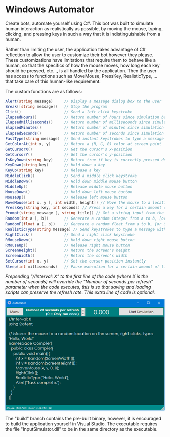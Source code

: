 # Windows Automator
Create bots, automate yourself using C#. This bot was built to simulate human interaction as realistically as possible, by moving the mouse, typing, clicking, and pressing keys in such a way that it is indistinguishable from a human.

Rather than limiting the user, the application takes advantage of C# reflection to allow the user to customize their bot however they please. These customizations have limitations that require them to behave like a human, so that the specifics of how the mouse moves, how long each key should be pressed, etc..., is all handled by the application. Then the user has access to functions such as MoveMouse, PressKey, RealisticType, ... that take care of this human-like requirement.

The custom functions are as follows:
```csharp
Alert(string message)     // Display a message dialog box to the user
Break([string message])   // Stop the program
Click()                   // Send a left click keystroke
ElapsedHours()            // Return number of hours since simulation began
ElapsedMilliseconds()     // Return number of milliseconds since simulation began
ElapsedMinutes()          // Return number of minutes since simulation began
ElapsedSeconds()          // Return number of seconds since simulation began
FastType(string message)  // Send instant keystrokes to type a message
GetColorAt(int x, y)      // Return a (R, G, B) color at screen point
GetCursorX()              // Get the cursor's x-position
GetCursorY()              // Get the cursor's y-position
IsKeyDown(string key)     // Return true if key is currently pressed down
KeyDown(string key)       // Hold down a key
KeyUp(string key)         // Release a key
MiddleClick()             // Send a middle click keystroke
MiddleDown()              // Hold down middle mouse button
MiddleUp()                // Release middle mouse button
MouseDown()               // Hold down left mouse button
MouseUp()                 // Release left mouse button
MoveMouse(int x, y [, int width, height]) // Move the mouse to a location (width and height add randomization)
PressKey(string key, int seconds) // Press a key for a certain amount of time
Prompt(string message [, string title]) // Get a string input from the user
Random(int a [, b])       // Generate a random integer from a to b, [or 0 to a]
RandomF(float a [, b])    // Generate a random float from a to b, [or 0 to a]
RealisticType(string message) // Send keystrokes to type a message with pauses
RightClick()              // Send a right click keystroke
RMouseDown()              // Hold down right mouse button
RMouseUp()                // Release right mouse button
ScreenHeight()            // Return the screen's height
ScreenWidth()             // Return the screen's width
SetCursor(int x, y)       // Set the cursor position instantly
Sleep(int milliseconds)   // Pause execution for a certain amount of time
```
*Prepending "//Interval: X" to the first line of the code (where X is the number of seconds) will override the "Number of seconds per refresh" parameter when the code executes, this is so that saving and loading scripts can preserve the refresh rate. This extra line of code is optional.*

![](/screenshots/1.png)

The "build" branch contains the pre-built binary, however, it is encouraged to build the application yourself in Visual Studio.
The executable requires the file "InputSimulator.dll" to be in the same directory as the executable.
